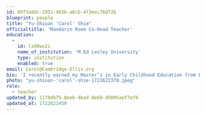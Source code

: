```yaml
---
id: 89f3addc-2951-465b-a6cb-4f3eec76d72b
blueprint: people
title: "Yu-Shiuan 'Carol' Shie"
officialtitle: 'Mandarin Room Co-Head Teacher'
education:
  -
    id: lzd0wx2i
    name_of_institution: 'M.Ed Lesley University'
    type: institution
    enabled: true
email: Carol@Cambridge-Ellis.org
bio: 'I recently earned my Master’s in Early Childhood Education from Lesley University after being a licensed teacher and working in multiple schools for several years in Taiwan. I enjoy guiding children to discover their potential and become more confident individuals. It is important for me to listen to each child so they feel loved and understood. In my free time, I enjoy dancing and exploring new places and cuisines. This is my first year at CES, and I am very excited to be part of the family.'
photo: "yu-shiuan-'carol'-shie-1722622378.jpeg"
role:
  - teacher
updated_by: 1179db75-8eeb-4bad-8e60-d5005aef7ef8
updated_at: 1722622459
---
```

